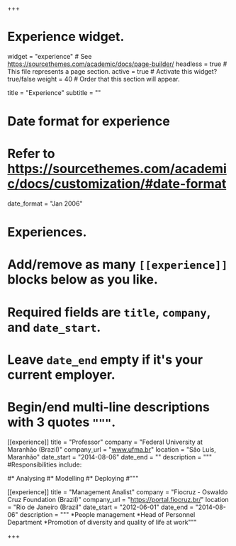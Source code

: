 +++
# Experience widget.
widget = "experience"  # See https://sourcethemes.com/academic/docs/page-builder/
headless = true  # This file represents a page section.
active = true  # Activate this widget? true/false
weight = 40  # Order that this section will appear.

title = "Experience"
subtitle = ""

# Date format for experience
#   Refer to https://sourcethemes.com/academic/docs/customization/#date-format
date_format = "Jan 2006"

# Experiences.
#   Add/remove as many `[[experience]]` blocks below as you like.
#   Required fields are `title`, `company`, and `date_start`.
#   Leave `date_end` empty if it's your current employer.
#   Begin/end multi-line descriptions with 3 quotes `"""`.
[[experience]]
  title = "Professor"
  company = "Federal University at Maranhão (Brazil)"
  company_url = "www.ufma.br"
  location = "São Luís, Maranhão"
  date_start = "2014-08-06"
  date_end = ""
  description = """
  #Responsibilities include:
  
  #* Analysing
  #* Modelling
  #* Deploying
  #"""

[[experience]]
  title = "Management Analist"
  company = "Fiocruz - Oswaldo Cruz Foundation (Brazil)"
  company_url = "https://portal.fiocruz.br/"
  location = "Rio de Janeiro (Brazil"
  date_start = "2012-06-01"
  date_end = "2014-08-06"
  description = """
  *People management
  *Head of Personnel Department
  *Promotion of diversity and quality of life at work"""

+++
